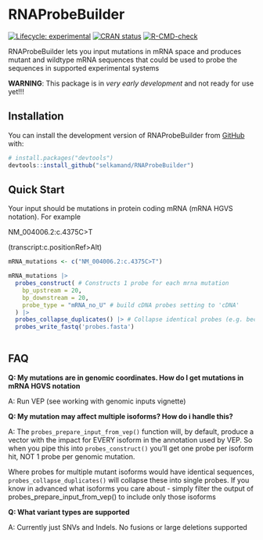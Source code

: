 
<!-- README.md is generated from README.Rmd. Please edit that file -->

# RNAProbeBuilder

<!-- badges: start -->

[![Lifecycle:
experimental](https://img.shields.io/badge/lifecycle-experimental-orange.svg)](https://lifecycle.r-lib.org/articles/stages.html#experimental)
[![CRAN
status](https://www.r-pkg.org/badges/version/RNAProbeBuilder)](https://CRAN.R-project.org/package=RNAProbeBuilder)
[![R-CMD-check](https://github.com/selkamand/RNAProbeBuilder/actions/workflows/R-CMD-check.yaml/badge.svg)](https://github.com/selkamand/RNAProbeBuilder/actions/workflows/R-CMD-check.yaml)
<!-- badges: end -->

RNAProbeBuilder lets you input mutations in mRNA space and produces
mutant and wildtype mRNA sequences that could be used to probe the
sequences in supported experimental systems

**WARNING**: This package is in *very early development* and not ready
for use yet!!!

## Installation

You can install the development version of RNAProbeBuilder from
[GitHub](https://github.com/) with:

``` r
# install.packages("devtools")
devtools::install_github("selkamand/RNAProbeBuilder")
```

## Quick Start

Your input should be mutations in protein coding mRNA (mRNA HGVS
notation). For example

NM_004006.2:c.4375C\>T

(transcript:c.positionRef\>Alt)

``` r
mRNA_mutations <- c("NM_004006.2:c.4375C>T")

mRNA_mutations |> 
  probes_construct( # Constructs 1 probe for each mrna mutation
    bp_upstream = 20, 
    bp_downstream = 20,
    probe_type = "mRNA_no_U" # build cDNA probes setting to 'cDNA'
  ) |> 
  probes_collapse_duplicates() |> # Collapse identical probes (e.g. because 2 isoforms are different, they should be collapsed 
  probes_write_fastq('probes.fasta')
  
```

## FAQ

**Q: My mutations are in genomic coordinates. How do I get mutations in
mRNA HGVS notation**

A: Run VEP (see working with genomic inputs vignette)

**Q: My mutation may affect multiple isoforms? How do i handle this?**

A: The `probes_prepare_input_from_vep()` function will, by default,
produce a vector with the impact for EVERY isoform in the annotation
used by VEP. So when you pipe this into `probes_construct()` you’ll get
one probe per isoform hit, NOT 1 probe per genomic mutation.

Where probes for multiple mutant isoforms would have identical
sequences, `probes_collapse_duplicates()` will collapse these into
single probes. If you know in advanced what isoforms you care about -
simply filter the output of probes_prepare_input_from_vep() to include
only those isoforms

**Q: What variant types are supported**

A: Currently just SNVs and Indels. No fusions or large deletions
supported
